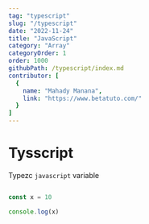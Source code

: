 ```yaml
---
tag: "typescript"
slug: "/typescript"
date: "2022-11-24"
title: "JavaScript"
category: "Array"
categoryOrder: 1
order: 1000
githubPath: /typescript/index.md
contributor: [
  {
    name: "Mahady Manana",
    link: "https://www.betatuto.com/"
  }
]
---
```


# Tysscript

Typezc ```javascript``` variable


```javascript

const x = 10

console.log(x)

```